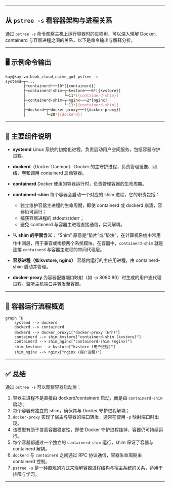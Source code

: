 
---

## 从 `pstree -s` 看容器架构与进程关系

通过 `pstree -s` 命令观察主机上运行容器时的进程树，可以深入理解 Docker、containerd 与容器进程之间的关系。以下是命令输出与解释分析。

---

## 🖥️ 示例命令输出

```bash
kay@kay-vm:book_cloud_naive_go$ pstree -s
systemd─┬─...
        ├─containerd───10*[{containerd}]
        ├─containerd-shim─┬─kvstore───6*[{kvstore}]
        │                 └─11*[{containerd-shim}]
        ├─containerd-shim─┬─nginx───2*[nginx]
        │                 └─11*[{containerd-shim}]
        ├─dockerd─┬─docker-proxy───[{docker-proxy}]
        │         └─20*[{dockerd}]
````

---

## 🧱 主要组件说明

* **systemd**
  Linux 系统的初始化进程，负责启动用户空间服务，包括容器守护进程。

* **dockerd**（Docker Daemon）
  Docker 的主守护进程，负责管理镜像、网络、卷和调用 containerd 启动容器。

* **containerd**
  Docker 使用的容器运行时，负责管理容器的生命周期。

* **containerd-shim**
  每个容器会启动一个对应的 shim 进程，它的职责包括：

  * 独立维护容器主进程的生命周期，即使 containerd 或 dockerd 崩溃，容器仍可运行；
  * 捕获容器进程的 stdout/stderr；
  * 避免 containerd 与容器主进程直接通信，实现解耦。

* 🔍 **shim 的字面含义**：
  “Shim” 原意是“垫片”或“垫块”，在计算机系统中常用作中间层，用于兼容或桥接两个系统模块。在容器中，`containerd-shim` 就是连接 `containerd` 与容器主进程的中间代理层。

* **容器进程（如 kvstore, nginx）**
  容器内运行的主应用进程，由 containerd-shim 启动并管理。

* **docker-proxy**
  为容器配置端口映射（如 -p 8080:80）时生成的用户态代理进程。监听主机端口并转发至容器。

---

## 🧩 容器运行流程概览

```mermaid
graph TD
    systemd --> dockerd
    dockerd --> containerd
    dockerd --> docker_proxy1["docker-proxy (N个)"]
    containerd --> shim_kvstore["containerd-shim (kvstore)"]
    containerd --> shim_nginx["containerd-shim (nginx)"]
    shim_kvstore --> kvstore["kvstore (用户进程)"]
    shim_nginx --> nginx["nginx (用户进程)"]
```

---

## ✅ 总结

通过 `pstree -s` 可以观察容器启动后：

1. 容器主进程不是直接由 dockerd/containerd 启动，而是由 `containerd-shim` 启动； 
2. 每个容器有独立的 shim，确保其与 Docker 守护进程解耦；
3. `docker-proxy` 实现了宿主与容器的端口转发，通常在使用 `-p` 映射端口时出现。
4. 该模型有助于提高容器稳定性，即使 Docker 守护进程挂掉，容器仍可持续运行。
5. 每个容器都通过一个独立的 `containerd-shim` 运行，shim 保证了容器与 containerd 解耦。
6. `dockerd` 与 `containerd` 之间通过 RPC 协议通信，容器生命周期由 containerd 控制。
7. `pstree -s` 是一种直观的方式来理解容器进程结构与宿主系统的关系，适用于排障与学习。
---

